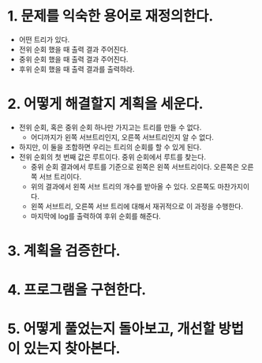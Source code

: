 # 1. 문제를 익숙한 용어로 재정의한다.

- 어떤 트리가 있다.
- 전위 순회 했을 때 출력 결과 주어진다.
- 중위 순회 했을 때 출력 결과 주어진다.
- 후위 순회 했을 때 출력 결과를 출력하라.

# 2. 어떻게 해결할지 계획을 세운다.

- 전위 순회, 혹은 중위 순회 하나만 가지고는 트리를 만들 수 없다.
  - 어디까지가 왼쪽 서브트리인지, 오른쪽 서브트리인지 알 수 없다.
- 하지만, 이 둘을 조합하면 우리는 트리의 순회를 할 수 있게 된다.
- 전위 순회의 첫 번째 값은 루트이다. 중위 순회에서 루트를 찾는다.
  - 중위 순회 결과에서 루트를 기준으로 왼쪽은 왼쪽 서브트리이다. 오른쪽은 오른쪽 서브 트리이다.
  - 위의 결과에서 왼쪽 서브 트리의 개수를 받아올 수 있다. 오른쪽도 마찬가지이다.
  - 왼쪽 서브트리, 오른쪽 서브 트리에 대해서 재귀적으로 이 과정을 수행한다.
  - 마지막에 log를 출력하여 후위 순회를 해준다.

# 3. 계획을 검증한다.

# 4. 프로그램을 구현한다.

# 5. 어떻게 풀었는지 돌아보고, 개선할 방법이 있는지 찾아본다.
